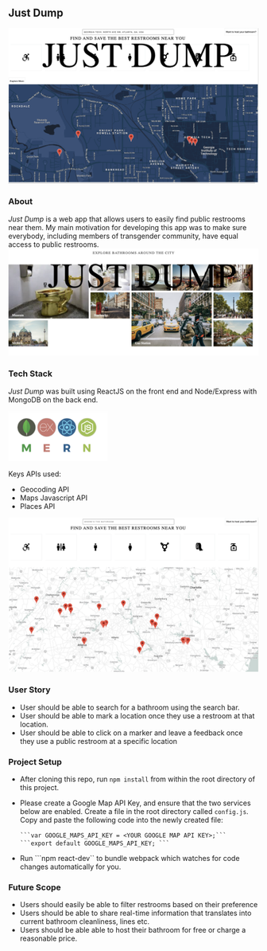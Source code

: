 ## Just Dump
![first_page](./assets/thirdpage.png)
### About
*Just Dump* is a web app that allows users to easily find public restrooms near them. My main motivation for developing this app was to make sure everybody, including members of transgender community, have equal access to public restrooms.
![second_page](./assets/fourthpage.png)

### Tech Stack
*Just Dump* was built using ReactJS on the front end and Node/Express with MongoDB on the back end.

<img src="./assets/mernstack.png" alt="drawing" width="200"/>


Keys APIs used:
* Geocoding API
* Maps Javascript API
* Places API

![fifthpage](./assets/fifthpage.png)


### User Story
* User should be able to search for a bathroom using the search bar.
* User should be able to mark a location once they use a restroom at that location.
* User should be able to click on a marker and leave a feedback once they use a public restroom at a specific location

### Project Setup
* After cloning this repo, run ```npm install``` from within the root directory of this project.
* Please create a Google Map API Key, and ensure that the two services below are enabled. Create a file in the root directory called ```config.js```. Copy and paste the following code into the newly created file:

      ```var GOOGLE_MAPS_API_KEY = <YOUR GOOGLE MAP API KEY>;```
      ```export default GOOGLE_MAPS_API_KEY; ```
* Run ```npm react-dev`` to bundle webpack which watches for code changes automatically for you.

### Future Scope

* Users should easily be able to filter restrooms based on their preference
* Users should be able to share real-time information that translates into current bathroom cleanliness, lines etc.
* Users should be able able to host their bathroom for free or charge a reasonable price.

